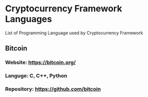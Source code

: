 # Cryptocurrency Framework Languages
List of Programming Language used by Cryptocurrency Framework

## Bitcoin
### Website: https://bitcoin.org/
### Languge: C, C++, Python
### Repository: https://github.com/bitcoin